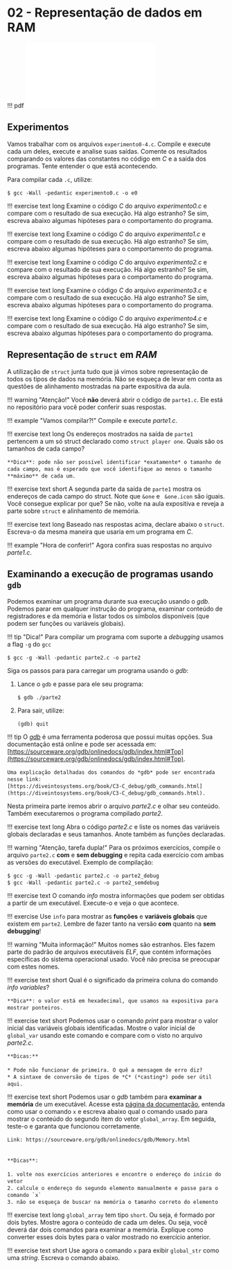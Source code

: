 # 02 - Representação de dados em RAM

!!! pdf
    ![](slides.pdf)

## Experimentos

Vamos trabalhar com os arquivos `experimento0-4.c`. Compile e execute cada um deles, execute e analise suas saídas. Comente os resultados comparando os valores das constantes no código em *C* e a saída dos programas. Tente entender o que está acontecendo.

Para compilar cada `.c`, utilize:

<div class="termy">

```console
$ gcc -Wall -pedantic experimento0.c -o e0
```

</div>

!!! exercise text long
    Examine o código *C* do arquivo *experimento0.c* e compare com o resultado de sua execução. Há algo estranho? Se sim, escreva abaixo algumas hipóteses para o comportamento do programa.

!!! exercise text long
    Examine o código *C* do arquivo *experimento1.c* e compare com o resultado de sua execução. Há algo estranho? Se sim, escreva abaixo algumas hipóteses para o comportamento do programa.

!!! exercise text long
    Examine o código *C* do arquivo *experimento2.c* e compare com o resultado de sua execução. Há algo estranho? Se sim, escreva abaixo algumas hipóteses para o comportamento do programa.

!!! exercise text long
    Examine o código *C* do arquivo *experimento3.c* e compare com o resultado de sua execução. Há algo estranho? Se sim, escreva abaixo algumas hipóteses para o comportamento do programa.

!!! exercise text long
    Examine o código *C* do arquivo *experimento4.c* e compare com o resultado de sua execução. Há algo estranho? Se sim, escreva abaixo algumas hipóteses para o comportamento do programa.


## Representação de `struct` em *RAM*

A utilização de `struct` junta tudo que já vimos sobre representação de todos os tipos de dados na memória. Não se esqueça de levar em conta as questões de alinhamento mostradas na parte expositiva da aula.


!!! warning "Atenção!"
    Você **não** deverá abrir o código de `parte1.c`. Ele está no repositório para você poder conferir suas respostas.


!!! example "Vamos compilar?!"
    Compile e execute _parte1.c_.


!!! exercise text long
    Os endereços mostrados na saída de `parte1` pertencem a um só struct declarado como `struct player one`. Quais são os tamanhos de cada campo?

    **Dica**: pode não ser possível identificar *exatamente* o tamanho de cada campo, mas é esperado que você identifique ao menos o tamanho **máximo** de cada um.

!!! exercise text short
    A segunda parte da saída de `parte1` mostra os endereços de cada campo do struct. Note que `&one` e ` &one.icon` são iguais. Você consegue explicar por que? Se não, volte na aula expositiva e reveja a parte sobre `struct` e alinhamento de memória.

!!! exercise text long
    Baseado nas respostas acima, declare abaixo o `struct`. Escreva-o da mesma maneira que usaria em um programa em *C*.

!!! example "Hora de conferir!"
    Agora confira suas respostas no arquivo _parte1.c_.

## Examinando a execução de programas usando `gdb`

Podemos examinar um programa durante sua execução usando o *gdb*. Podemos parar em qualquer instrução do programa, examinar conteúdo de registradores e da memória e listar todos os símbolos disponíveis (que podem ser funções ou variáveis globais).

!!! tip "Dica!"
    Para compilar um programa com suporte a *debugging* usamos a flag `-g` do `gcc`



<div class="termy">

```console
$ gcc -g -Wall -pedantic parte2.c -o parte2
```

</div>


Siga os passos para para carregar um programa usando o *gdb*:

1. Lance o `gdb` e passe para ele seu programa:

    <div class="termy">

    ```console
    $ gdb ./parte2
    ```

    </div>

2. Para sair, utilize:

    <div class="termy">

    ```console
    (gdb) quit
    ```

    </div>

<!-- 2. Isto nos colocará em um prompt esperando comandos. Para **rodar** o programa até o fim execute

    <div class="termy">

    ```console
    (gdb) run
    ```

    </div>


3. Após rodar, saia do gdb (utilize `quit` para sair) e abra-o novamente com o executável `parte2` **mas não faça** `run`:

    <div class="termy">

    ```console
    (gdb) quit
    $ gdb ./parte2
    ```

    </div> -->

!!! tip
    O [*gdb*](https://diveintosystems.org/book/C3-C_debug/gdb.html) é uma ferramenta poderosa que possui muitas opções. Sua documentação está online e pode ser acessada em:
    [https://sourceware.org/gdb/onlinedocs/gdb/index.html#Top](https://sourceware.org/gdb/onlinedocs/gdb/index.html#Top).

    Uma explicação detalhadas dos comandos do *gdb* pode ser encontrada nesse link:
    [https://diveintosystems.org/book/C3-C_debug/gdb_commands.html](https://diveintosystems.org/book/C3-C_debug/gdb_commands.html).

Nesta primeira parte iremos abrir o arquivo *parte2.c* e olhar seu conteúdo. Também executaremos o programa compilado *parte2*.

!!! exercise text long
    Abra o código *parte2.c* e liste os nomes das variáveis globais declaradas e seus tamanhos. Anote também as funções declaradas.

!!! warning "Atenção, tarefa dupla!"
    Para os próximos exercícios, compile o arquivo `parte2.c` **com** e **sem debugging** e repita cada exercício com ambas as versões do executável. Exemplo de compilação:

<div class="termy">

```console
$ gcc -g -Wall -pedantic parte2.c -o parte2_debug
$ gcc -Wall -pedantic parte2.c -o parte2_semdebug
```

</div>

!!! exercise text
    O comando *info* mostra informações que podem ser obtidas a partir de um executável. Execute-o e veja o que acontece.

!!! exercise
    Use `info` para mostrar as **funções** e **variáveis globais** que existem em `parte2`. Lembre de fazer tanto na versão **com** quanto na **sem debugging**!

!!! warning "Muita informação!"
    Muitos nomes são estranhos. Eles fazem parte do padrão de arquivos executáveis *ELF*, que contém informações específicas do sistema operacional usado. Você não precisa se preocupar com estes nomes.

!!! exercise text short
    Qual é o significado da primeira coluna do comando *info variables*?

    **Dica**: o valor está em hexadecimal, que usamos na expositiva para mostrar ponteiros.

!!! exercise text short
    Podemos usar o comando *print* para mostrar o valor inicial das variáveis globais identificadas. Mostre o valor inicial de `global_var` usando este comando e compare com o visto no arquivo *parte2.c*.

    **Dicas:**

    * Pode não funcionar de primeira. O quê a mensagem de erro diz?
    * A sintaxe de conversão de tipos de *C* (*casting*) pode ser útil aqui.


!!! exercise text short
    Podemos usar o *gdb* também para **examinar a memória** de um executável. Acesse esta [página da documentação](https://sourceware.org/gdb/onlinedocs/gdb/Memory.html), entenda como usar o comando `x` e escreva abaixo qual o comando usado para mostrar o conteúdo do segundo item do vetor `global_array`. Em seguida, teste-o e garanta que funcionou corretamente.

    Link: https://sourceware.org/gdb/onlinedocs/gdb/Memory.html


    **Dicas**:

    1. volte nos exercícios anteriores e encontre o endereço do início do vetor
    2. calcule o endereço do segundo elemento manualmente e passe para o comando `x`
    3. não se esqueça de buscar na memória o tamanho correto do elemento


!!! exercise text long
    `global_array` tem tipo `short`. Ou seja, é formado por dois bytes. Mostre agora o conteúdo de cada um deles. Ou seja, você deverá dar dois comandos para examinar a memória. Explique como converter esses dois bytes para o valor mostrado no exercício anterior.

!!! exercise text short
    Use agora o comando `x` para exibir `global_str` como uma *string*. Escreva o comando abaixo.
